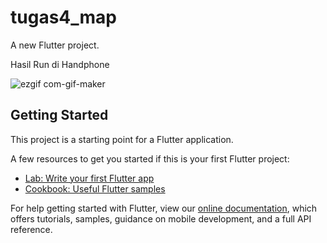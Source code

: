 # tugas4_map

A new Flutter project.

Hasil Run di Handphone

![ezgif com-gif-maker](https://user-images.githubusercontent.com/70736299/109640335-ed2c4b00-7b82-11eb-8f8a-6296c071f877.gif)


## Getting Started

This project is a starting point for a Flutter application.

A few resources to get you started if this is your first Flutter project:

- [Lab: Write your first Flutter app](https://flutter.dev/docs/get-started/codelab)
- [Cookbook: Useful Flutter samples](https://flutter.dev/docs/cookbook)

For help getting started with Flutter, view our
[online documentation](https://flutter.dev/docs), which offers tutorials,
samples, guidance on mobile development, and a full API reference.
